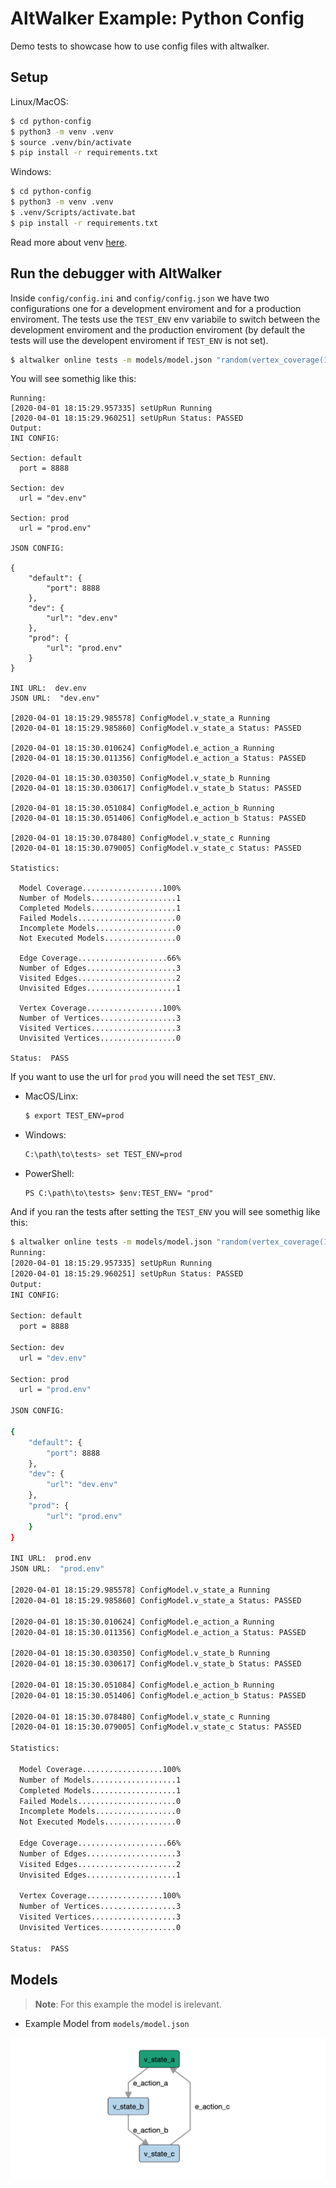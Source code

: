 # AltWalker Example: Python Config

Demo tests to showcase how to use config files with altwalker.

## Setup

Linux/MacOS:

```bash
$ cd python-config
$ python3 -m venv .venv
$ source .venv/bin/activate
$ pip install -r requirements.txt
```

Windows:

```bash
$ cd python-config
$ python3 -m venv .venv
$ .venv/Scripts/activate.bat
$ pip install -r requirements.txt
```

Read more about venv [here](https://docs.python.org/3/library/venv.html).

## Run the debugger with AltWalker

Inside `config/config.ini` and `config/config.json` we have two configurations one for a development enviroment and for a production enviroment. The tests use the `TEST_ENV` env variabile to switch between the development enviroment and the production enviroment (by default the tests will use the developent enviroment if `TEST_ENV` is not set).

```bash
$ altwalker online tests -m models/model.json "random(vertex_coverage(100))"
```

You will see somethig like this:

```
Running:
[2020-04-01 18:15:29.957335] setUpRun Running
[2020-04-01 18:15:29.960251] setUpRun Status: PASSED
Output:
INI CONFIG:

Section: default
  port = 8888

Section: dev
  url = "dev.env"

Section: prod
  url = "prod.env"

JSON CONFIG:

{
    "default": {
        "port": 8888
    },
    "dev": {
        "url": "dev.env"
    },
    "prod": {
        "url": "prod.env"
    }
}

INI URL:  dev.env
JSON URL:  "dev.env"

[2020-04-01 18:15:29.985578] ConfigModel.v_state_a Running
[2020-04-01 18:15:29.985860] ConfigModel.v_state_a Status: PASSED

[2020-04-01 18:15:30.010624] ConfigModel.e_action_a Running
[2020-04-01 18:15:30.011356] ConfigModel.e_action_a Status: PASSED

[2020-04-01 18:15:30.030350] ConfigModel.v_state_b Running
[2020-04-01 18:15:30.030617] ConfigModel.v_state_b Status: PASSED

[2020-04-01 18:15:30.051084] ConfigModel.e_action_b Running
[2020-04-01 18:15:30.051406] ConfigModel.e_action_b Status: PASSED

[2020-04-01 18:15:30.078480] ConfigModel.v_state_c Running
[2020-04-01 18:15:30.079005] ConfigModel.v_state_c Status: PASSED

Statistics:

  Model Coverage..................100%
  Number of Models...................1
  Completed Models...................1
  Failed Models......................0
  Incomplete Models..................0
  Not Executed Models................0

  Edge Coverage....................66%
  Number of Edges....................3
  Visited Edges......................2
  Unvisited Edges....................1

  Vertex Coverage.................100%
  Number of Vertices.................3
  Visited Vertices...................3
  Unvisited Vertices.................0

Status:  PASS

```

If you want to use the url for `prod` you will need the set `TEST_ENV`.

* MacOS/Linx:

   ```bash
   $ export TEST_ENV=prod
   ```

* Windows:

  ```bash
  C:\path\to\tests> set TEST_ENV=prod
  ```

* PowerShell:

  ```
  PS C:\path\to\tests> $env:TEST_ENV= "prod"
  ```

And if you ran the tests after setting the `TEST_ENV` you will see somethig like this:

```bash
$ altwalker online tests -m models/model.json "random(vertex_coverage(100))"
Running:
[2020-04-01 18:15:29.957335] setUpRun Running
[2020-04-01 18:15:29.960251] setUpRun Status: PASSED
Output:
INI CONFIG:

Section: default
  port = 8888

Section: dev
  url = "dev.env"

Section: prod
  url = "prod.env"

JSON CONFIG:

{
    "default": {
        "port": 8888
    },
    "dev": {
        "url": "dev.env"
    },
    "prod": {
        "url": "prod.env"
    }
}

INI URL:  prod.env
JSON URL:  "prod.env"

[2020-04-01 18:15:29.985578] ConfigModel.v_state_a Running
[2020-04-01 18:15:29.985860] ConfigModel.v_state_a Status: PASSED

[2020-04-01 18:15:30.010624] ConfigModel.e_action_a Running
[2020-04-01 18:15:30.011356] ConfigModel.e_action_a Status: PASSED

[2020-04-01 18:15:30.030350] ConfigModel.v_state_b Running
[2020-04-01 18:15:30.030617] ConfigModel.v_state_b Status: PASSED

[2020-04-01 18:15:30.051084] ConfigModel.e_action_b Running
[2020-04-01 18:15:30.051406] ConfigModel.e_action_b Status: PASSED

[2020-04-01 18:15:30.078480] ConfigModel.v_state_c Running
[2020-04-01 18:15:30.079005] ConfigModel.v_state_c Status: PASSED

Statistics:

  Model Coverage..................100%
  Number of Models...................1
  Completed Models...................1
  Failed Models......................0
  Incomplete Models..................0
  Not Executed Models................0

  Edge Coverage....................66%
  Number of Edges....................3
  Visited Edges......................2
  Unvisited Edges....................1

  Vertex Coverage.................100%
  Number of Vertices.................3
  Visited Vertices...................3
  Unvisited Vertices.................0

Status:  PASS

```

## Models

> **Note**: For this example the model is irelevant.

* Example Model from `models/model.json`

![Config Model](img/config-model.png)
